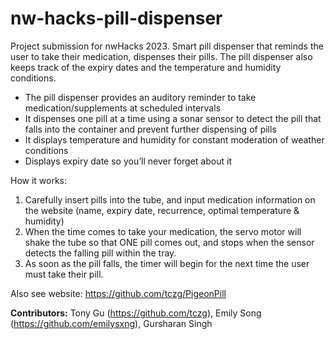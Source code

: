 # nw-hacks-pill-dispenser
Project submission for nwHacks 2023. Smart pill dispenser that reminds the user to take their medication, dispenses their pills. The pill dispenser also keeps track of the expiry dates and the temperature and humidity conditions. 

- The pill dispenser provides an auditory reminder to take medication/supplements at scheduled intervals
- It dispenses one pill at a time using a sonar sensor to detect the pill that falls into the container and prevent further dispensing of pills
- It displays temperature and humidity for constant moderation of weather conditions
- Displays expiry date so you’ll never forget about it

How it works:
1. Carefully insert pills into the tube, and input medication information on the website (name, expiry date, recurrence, optimal temperature & humidity)
2. When the time comes to take your medication, the servo motor will shake the tube so that ONE pill comes out, and stops when the sensor detects the falling pill within the tray.
3. As soon as the pill falls, the timer will begin for the next time the user must take their pill.

Also see website: https://github.com/tczg/PigeonPill

**Contributors:** Tony Gu (https://github.com/tczg), Emily Song (https://github.com/emilysxng), Gursharan Singh 

